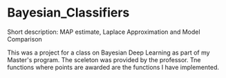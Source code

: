 # Bayesian_Classifiers
Short description: MAP estimate, Laplace Approximation and Model Comparison

This was a project for a class on Bayesian Deep Learning as part of my Master's program. 
The sceleton was provided by the professor. Tne functions where points are awarded are the functions I have implemented.

